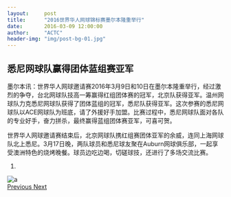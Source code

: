 ```yaml
---
layout:     post
title:      "2016世界华人网球锦标赛墨尔本隆重举行"
date:       2016-03-09 12:00:00
author:     "ACTC"
header-img: "img/post-bg-01.jpg"
---
```

<!-- <h2>世界华人网球锦标赛墨尔本隆重举行</h2> -->
<h2>悉尼网球队赢得团体蓝组赛亚军</h2>

<p>墨尔本讯：世界华人网球邀请赛2016年3月9日和10日在墨尔本隆重举行，经过激烈的争夺，台北网球队技高一筹赢得红组团体赛的冠军，北京队获得亚军。温州网球队力克悉尼网球队获得了团体蓝组的冠军，悉尼队获得亚军。这次参赛的悉尼网球队以ACE网球队为班底，请了外援好手加盟。比赛过程中，悉尼网球队面对各队的专业好手，奋力拼杀，最终赢得蓝组团体赛亚军，可喜可贺。</p>
<p>世界华人网球邀请赛结束后，北京网球队携红组赛团体亚军的余威，连同上海网球队北上悉尼。3月17日晚，两队球员和悉尼球友聚在Auburn网球俱乐部，一起享受澳洲特色的烧烤晚餐。球员边吃边喝，切磋球技，还进行了多场交流比赛。</p>

<div class="row text-center">
    <div class="col-xs-12 col-sm-12 col-md-10 col-md-offset-1 col-lg-10 col-lg-offset-1">
        <div id="carousel-example-generic" class="carousel slide" data-ride="carousel">
            <!-- Indicators -->
            <ol class="carousel-indicators">
                <li data-target="#carousel-example-generic" data-slide-to="0" class="active"></li>
            </ol>
            <!-- Wrapper for slides -->
            <div class="carousel-inner" role="listbox">
                <div class="item active">
                    <img src="{{ site.baseurl }}/img/2016/03/a.jpg" alt="a">
                    <div class="carousel-caption">
                    </div>
                </div>
            </div>
            <!-- Controls -->
            <a class="left carousel-control" href="#carousel-example-generic" role="button" data-slide="prev">
                <span class="glyphicon glyphicon-chevron-left" aria-hidden="true"></span>
                <span class="sr-only">Previous</span>
            </a>
            <a class="right carousel-control" href="#carousel-example-generic" role="button" data-slide="next">
                <span class="glyphicon glyphicon-chevron-right" aria-hidden="true"></span>
                <span class="sr-only">Next</span>
            </a>
        </div>
    </div>
</div>
